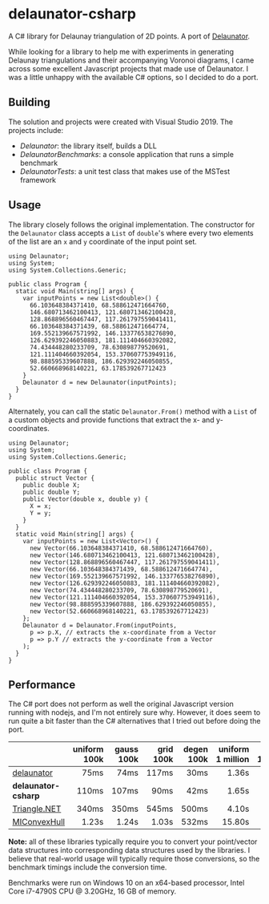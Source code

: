 # delaunator-csharp
A C# library for Delaunay triangulation of 2D points.  A port of [Delaunator](https://github.com/mapbox/delaunator).

While looking for a library to help me with experiments in generating Delaunay triangulations and their accompanying Voronoi diagrams, I came across some excellent Javascript projects that made use of Delaunator.  I was a little unhappy with the available C# options, so I decided to do a port.

## Building

The solution and projects were created with Visual Studio 2019.  The projects include:
 + *Delaunator*: the library itself, builds a DLL
 + *DelaunatorBenchmarks*: a console application that runs a simple benchmark
 + *DelaunatorTests*: a unit test class that makes use of the MSTest framework
 
## Usage

The library closely follows the original implementation.  The constructor for the `Delaunator` class accepts a `List` of `double`'s where every two elements of the list are an `x` and `y` coordinate of the input point set.

```
using Delaunator;
using System;
using System.Collections.Generic;

public class Program {
  static void Main(string[] args) {
    var inputPoints = new List<double>() { 
      66.103648384371410, 68.588612471664760,
      146.680713462100413, 121.680713462100428,
      128.868896560467447, 117.261797559041411,
      66.103648384371439, 68.588612471664774,
      169.552139667571992, 146.133776538276890,
      126.629392246050883, 181.111404660392082,
      74.434448280233709, 78.630898779520691,
      121.111404660392054, 153.370607753949116,
      98.888595339607888, 186.629392246050855,
      52.660668968140221, 63.178539267712423
    }
    Delaunator d = new Delaunator(inputPoints);
  }
}
```

Alternately, you can call the static `Delaunator.From()` method with a `List` of a custom objects and provide functions that extract the x- and y- coordinates.
```
using Delaunator;
using System;
using System.Collections.Generic;

public class Program {
  public struct Vector {
    public double X;
    public double Y;
    public Vector(double x, double y) {
      X = x;
      Y = y;
    }
  }
  static void Main(string[] args) {
    var inputPoints = new List<Vector>() { 
      new Vector(66.103648384371410, 68.588612471664760),
      new Vector(146.680713462100413, 121.680713462100428),
      new Vector(128.868896560467447, 117.261797559041411),
      new Vector(66.103648384371439, 68.588612471664774),
      new Vector(169.552139667571992, 146.133776538276890),
      new Vector(126.629392246050883, 181.111404660392082),
      new Vector(74.434448280233709, 78.630898779520691),
      new Vector(121.111404660392054, 153.370607753949116),
      new Vector(98.888595339607888, 186.629392246050855),
      new Vector(52.660668968140221, 63.178539267712423)
    };
    Delaunator d = Delaunator.From(inputPoints,
      p => p.X, // extracts the x-coordinate from a Vector
      p => p.Y // extracts the y-coordinate from a Vector
    );
  }
}
```

## Performance

The C# port does not perform as well the original Javascript version running with nodejs, and I'm not entirely sure why.  However, it does seem to run quite a bit faster than the C# alternatives that I tried out before doing the port.

&nbsp; | uniform 100k | gauss 100k | grid 100k | degen 100k | uniform 1&nbsp;million | gauss 1&nbsp;million | grid 1&nbsp;million | degen 1&nbsp;million
:-- | --: | --: | --: | --: | --: | --: | --: | --:
[delaunator](https://github.com/mapbox/delaunator) | 75ms | 74ms | 117ms | 30ms | 1.36s | 1.26s | 1.07s | 323ms
**delaunator-csharp** | 110ms | 107ms | 90ms | 42ms | 1.65s | 1.63s | 1.30s | 469ms
[Triangle.NET](https://github.com/eppz/Triangle.NET) | 340ms | 350ms | 545ms | 500ms | 4.10s | 4.10s | 5.00s | 5.03s
[MIConvexHull](https://github.com/DesignEngrLab/MIConvexHull) | 1.23s | 1.24s | 1.03s | 532ms | 15.80s | 16.23s | 11.01s | 5.26s

**Note:** all of these libraries typically require you to convert your point/vector data structures into corresponding data structures used by the libraries.  I believe that real-world usage will typically require those conversions, so the benchmark timings include the conversion time.

Benchmarks were run on Windows 10 on an x64-based processor, Intel Core i7-4790S CPU @ 3.20GHz, 16 GB of memory.
